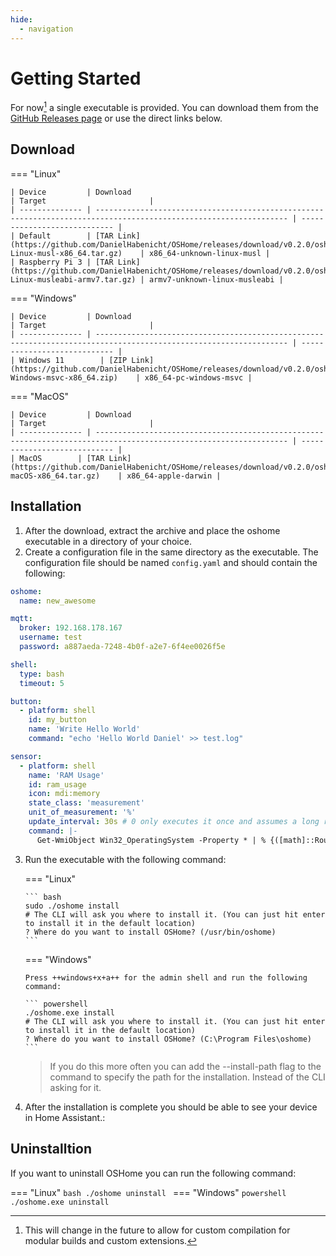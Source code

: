 ```yaml
---
hide:
  - navigation
---
```


# Getting Started

For now[^1] a single executable is provided. You can download them from the [GitHub Releases page](https://github.com/DanielHabenicht/OSHome/releases) or use the direct links below.

## Download

<!-- x-release-please-start-version -->

=== "Linux"

    | Device         | Download                                                                                                          | Target                       |
    | -------------- | ----------------------------------------------------------------------------------------------------------------- | ---------------------------- |
    | Default        | [TAR Link](https://github.com/DanielHabenicht/OSHome/releases/download/v0.2.0/oshome-Linux-musl-x86_64.tar.gz)    | x86_64-unknown-linux-musl |
    | Raspberry Pi 3 | [TAR Link](https://github.com/DanielHabenicht/OSHome/releases/download/v0.2.0/oshome-Linux-musleabi-armv7.tar.gz) | armv7-unknown-linux-musleabi |

=== "Windows"

    | Device         | Download                                                                                                          | Target                       |
    | -------------- | ----------------------------------------------------------------------------------------------------------------- | ---------------------------- |
    | Windows 11        | [ZIP Link](https://github.com/DanielHabenicht/OSHome/releases/download/v0.2.0/oshome-Windows-msvc-x86_64.zip)    | x86_64-pc-windows-msvc |

=== "MacOS"

    | Device         | Download                                                                                                          | Target                       |
    | -------------- | ----------------------------------------------------------------------------------------------------------------- | ---------------------------- |
    | MacOS        | [TAR Link](https://github.com/DanielHabenicht/OSHome/releases/download/v0.2.0/oshome-macOS-x86_64.tar.gz)    | x86_64-apple-darwin |

<!-- x-release-please-end -->

## Installation

1. After the download, extract the archive and place the oshome executable in a directory of your choice.
2. Create a configuration file in the same directory as the executable. The configuration file should be named `config.yaml` and should contain the following:

```yaml
oshome:
  name: new_awesome

mqtt:
  broker: 192.168.178.167
  username: test
  password: a887aeda-7248-4b0f-a2e7-6f4ee0026f5e

shell:
  type: bash
  timeout: 5

button:
  - platform: shell
    id: my_button
    name: 'Write Hello World'
    command: "echo 'Hello World Daniel' >> test.log"

sensor:
  - platform: shell
    name: 'RAM Usage'
    id: ram_usage
    icon: mdi:memory
    state_class: 'measurement'
    unit_of_measurement: '%'
    update_interval: 30s # 0 only executes it once and assumes a long running processes.
    command: |-
      Get-WmiObject Win32_OperatingSystem -Property * | % {([math]::Round(($_.FreePhysicalMemory)/$_.totalvisiblememorysize,2))}
```

3.  Run the executable with the following command:

    === "Linux"

        ``` bash
        sudo ./oshome install
        # The CLI will ask you where to install it. (You can just hit enter to install it in the default location)
        ? Where do you want to install OSHome? (/usr/bin/oshome)
        ```

    === "Windows"

        Press ++windows+x+a++ for the admin shell and run the following command:

        ``` powershell
        ./oshome.exe install
        # The CLI will ask you where to install it. (You can just hit enter to install it in the default location)
        ? Where do you want to install OSHome? (C:\Program Files\oshome)
        ```

    > If you do this more often you can add the --install-path flag to the command to specify the path for the installation. Instead of the CLI asking for it.

4.  After the installation is complete you should be able to see your device in Home Assistant.:

## Uninstalltion

If you want to uninstall OSHome you can run the following command:

=== "Linux"
`bash
    ./oshome uninstall
   `
=== "Windows"
`powershell
    ./oshome.exe uninstall
   `

[^1]: This will change in the future to allow for custom compilation for modular builds and custom extensions.
